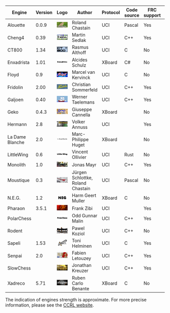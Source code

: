 
| Engine | Version | Logo | Author | Protocol | Code source | FRC support | Strength | Link |
| --- | --- | --- | --- | --- | --- | --- | --- | --- |
| Alouette | 0.0.9 | ![alt text](logos/alouette/logo.bmp) | Roland Chastain | UCI | Pascal | Yes | A | [Website](https://sites.google.com/view/eschecs/alouette) [Website](https://github.com/rchastain/alouette) |
| Cheng4 | 0.39 | ![alt text](logos/cheng/logo.bmp) | Martin Sedlak | UCI | C++ | Yes | E | [Website](http://www.vlasak.biz/cheng/) |
| CT800 | 1.34 | ![alt text](logos/ct800/CT800_V1.34_x32.png) | Rasmus Althoff | UCI | C | No | D | [Website](https://www.ct800.net/) |
| Enxadrista | 1.01 | ![alt text](logos/enxadrista/enxadrista.gif) | Alcides Schulz | XBoard | C# | No | A | [Website](https://github.com/alcides-schulz/Xadrez) |
| Floyd | 0.9 | ![alt text](logos/floyd/floyd-logo.png) | Marcel van Kervinck | UCI | C | No | E | [Website](https://marcelk.net/floyd/) [Website](https://github.com/kervinck/floyd) |
| Fridolin | 2.00 | ![alt text](logos/fridolin/Fridolin.jpg) | Christian Sommerfeld | UCI | C++ | Yes | E | [Website](https://sites.google.com/site/fridolinchess/) |
| Galjoen | 0.40 | ![alt text](logos/galjoen/galjoen_100x50.png) | Werner Taelemans | UCI | C++ | Yes | E | [Website](http://www.goudengaljoen.be/) |
| Geko | 0.4.3 | ![alt text](logos/geko/geko_043.bmp) | Giuseppe Cannella | XBoard |  | No | C | [Website](https://github.com/gekomad) |
| Hermann | 2.8 | ![alt text](logos/hermann/hermann-2.jpg) | Volker Annuss | UCI |  | Yes | E | [Website](http://www.nnuss.de/Hermann/) |
| La Dame Blanche | 2.0 | ![alt text](logos/ladameblanche/ladameblanche.gif) | Marc-Philippe Huget | XBoard |  | No | D | [Website](http://www.quarkchess.de/ladameblanche/) |
| LittleWing | 0.6 | ![alt text](logos/littlewing/littlewing.gif) | Vincent Ollivier | UCI | Rust | No | D | [Website](https://vinc.cc/projects/littlewing/) [Website](https://github.com/vinc/littlewing) |
| Monolith | 1.0 | ![alt text](logos/monolith/Monolith_04.png) | Jonas Mayr | UCI | C++ | Yes | E | [Website](https://github.com/cimarronOST/Monolith) |
| Moustique | 0.3 | ![alt text](logos/moustique/Farman-F455-Moustique.bmp) | Jürgen Schlottke, Roland Chastain | UCI | Pascal | No | B | [Website](https://sites.google.com/view/eschecs/moustique) [Website](https://github.com/rchastain/moustique) |
| N.E.G. | 1.2 | ![alt text](logos/neg/neg.gif) | Harm Geert Muller | XBoard | C | No | A | [Website](https://home.hccnet.nl/h.g.muller/chess.html) |
| Pharaon | 3.5.1 | ![alt text](logos/pharaon/Pharaon3.bmp) | Frank Zibi | UCI |  | Yes | E | [Website](http://www.fzibi.com/pharaon.htm) |
| PolarChess |  | ![alt text](logos/polarchess/polarchess.gif) | Odd Gunnar Malin | UCI | C++ | Yes |  | [Website](https://github.com/OGMalin/Polarchess) |
| Rodent |  | ![alt text](logos/rodent/rodent2.jpg) | Pawel Koziol | UCI | C++ | No |  | [Website](http://www.pkoziol.cal24.pl/rodent/rodent.htm) |
| Sapeli | 1.53 | ![alt text](logos/sapeli/logo.jpg) | Toni Helminen | UCI | C | Yes | D | [Website](https://github.com/SamuraiDangyo/Sapeli) |
| Senpai | 2.0 | ![alt text](logos/senpai/senpai2_2_102.bmp) | Fabien Letouzey | UCI | C++ | Yes | E | [Website](http://www.amateurschach.de/main/_senpai.htm) |
| SlowChess |  | ![alt text](logos/slowchess/slow.bmp) | Jonathan Kreuzer | UCI | C++ | Yes | E | [Website](https://www.3dkingdoms.com/chess/slow.htm) |
| Xadreco | 5.71 | ![alt text](logos/xadreco/xadreco-logo1.jpg) | Ruben Carlo Benante | XBoard | C | No | B | [Website](https://github.com/drbeco/xadreco) |

The indication of engines strength is approximate. For more precise information, please see the [CCRL website](https://www.computerchess.org.uk/ccrl/).
